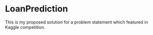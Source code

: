 # LoanPrediction
This is my proposed solution for a problem statement which featured in Kaggle competition.
